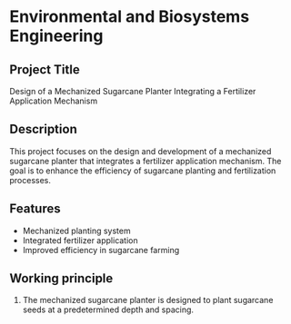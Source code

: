 # Environmental and Biosystems Engineering

## Project Title
Design of a Mechanized Sugarcane Planter Integrating a Fertilizer Application Mechanism

## Description
This project focuses on the design and development of a mechanized sugarcane planter that integrates a fertilizer application mechanism. The goal is to enhance the efficiency of sugarcane planting and fertilization processes.

## Features
- Mechanized planting system
- Integrated fertilizer application
- Improved efficiency in sugarcane farming

## Working principle
1. The mechanized sugarcane planter is designed to plant sugarcane seeds at a predetermined depth and spacing.